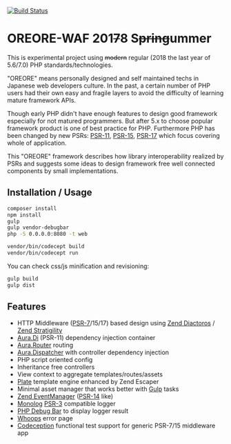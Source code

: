 [![Build Status](https://travis-ci.org/tanakahisateru/oreore-waf-2017-spring.svg?branch=master)](https://travis-ci.org/tanakahisateru/oreore-waf-2017-spring)

# OREORE-WAF 201<del>7</del>8 S<del>pring</del>ummer

This is experimental project using <del>modern</del> regular (2018 the last year of 5.6/7.0) PHP standards/technologies.

"OREORE" means personally designed and self maintained techs in Japanese web developers culture. In the past,
a certain number of PHP users had their own easy and fragile layers to avoid the difficulty of learning
mature framework APIs.

Though early PHP didn't have enough features to design good framework especially for not matured programmers.
But after 5.x to choose popular framework product is one of best practice for PHP. Furthermore PHP has been changed
by new PSRs:
[PSR-11](https://www.php-fig.org/psr/psr-11/),
[PSR-15](https://www.php-fig.org/psr/psr-15/),
[PSR-17](https://www.php-fig.org/psr/psr-17/)
which focus covering whole of application.

This "OREORE" framework describes how library interoperability realized by PSRs and suggests some ideas
to design framework free well connected components by small implementations. 

## Installation / Usage

```bash
composer install
npm install
gulp
gulp vendor-debugbar
php -S 0.0.0.0:8080 -t web
```

```bash
vendor/bin/codecept build
vendor/bin/codecept run
```

You can check css/js minification and revisioning:
```bash
gulp build
gulp dist
```

## Features

- HTTP Middleware ([PSR-7](http://www.php-fig.org/psr/psr-7/)/15/17) based design using
[Zend Diactoros](https://zendframework.github.io/zend-diactoros/) /
[Zend Stratigility](https://docs.zendframework.com/zend-stratigility/)
- [Aura.Di](https://github.com/auraphp/Aura.Di) (PSR-11) dependency injection container
- [Aura.Router](https://github.com/auraphp/Aura.Router) routing
- [Aura.Dispatcher](https://github.com/auraphp/Aura.Dispatcher) with controller dependency injection
- PHP script oriented config
- Inheritance free controllers
- View context to aggregate templates/routes/assets
- [Plate](http://platesphp.com/) template engine enhanced by Zend Escaper
- Minimal asset manager that works better with [Gulp](http://gulpjs.com/) tasks
- [Zend EventManager](https://zendframework.github.io/zend-eventmanager/) ([PSR-14](https://github.com/php-fig/fig-standards/blob/master/proposed/event-manager.md) like)
- [Monolog](https://seldaek.github.io/monolog/) [PSR-3](http://www.php-fig.org/psr/psr-3/) compatible logger
- [PHP Debug Bar](http://phpdebugbar.com/) to display logger result
- [Whoops](https://filp.github.io/whoops/) error page
- [Codeception](http://codeception.com/) functional test support for generic PSR-7/15 middleware app
